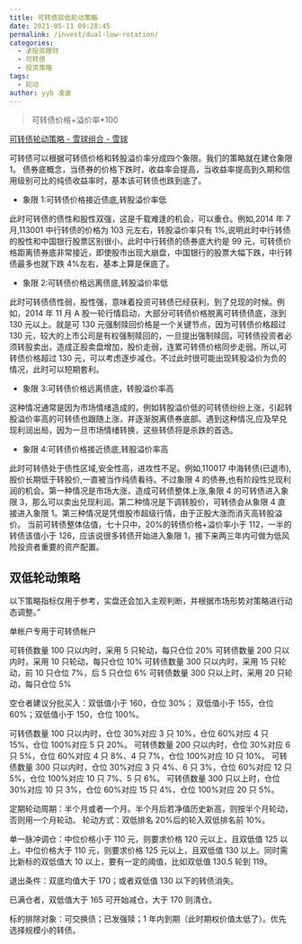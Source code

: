```yaml
---
title: 可转债双低轮动策略
date: 2021-05-11 09:28:45
permalink: /invest/dual-low-rotation/
categories:
  - 💰投资理财
  - 可转债
  - 投资策略
tags:
  - 轮动
author: yyb 凌波
---
```

> 可转债价格+溢价率*100

[可转债轮动策略 - 雪球组合 - 雪球](https://xueqiu.com/p/ZH1332574)

可转债可以根据可转债价格和转股溢价率分成四个象限。我们的策略就在建仓象限 1。
债券底概念，当债券的价格下跌时，收益率会提高，当收益率提高到久期和信用级别可比的纯债收益率时，基本该可转债也跌到底了。

- 象限 1:可转债价格接近债底,转股溢价率低

此时可转债的债性和股性双强，这是千载难逢的机会，可以重仓。例如,2014 年 7 月,113001 中行转债的价格为 103 元左右，转股溢价率只有 1%,说明此时中行转债的股性和中国银行股票区别很小，此时中行转债的债券底大约是 99 元，可转债价格距离债券底非常接近，即使股市出现大崩盘，中国银行的股票大幅下跌，中行转债最多也就下跌 4%左右，基本上算是保底了。

- 象限 2:可转债价格远离债底,转股溢价率低

此时可转债债性弱，股性强，意味着投资可转债已经获利，到了兑现的时候。例如，2014 年 11 月 A 股一轮行情启动，大部分可转债价格脱离可转债债底，涨到 130 元以上。就是可 130 元强制赎回价格是一个关键节点，因为可转债价格超过 130 元，较大的上市公司是有权强制赎回的，一旦提出强制赎回，可转债投资者必须转股卖出，造成正股卖盘增加，股价走弱，连累可转债价格同步走弱。所以,可转债价格超过 130 元，可以考虑逐步减仓。不过此时很可能出现转股溢价为负的情况，此时可以短期套利。

- 象限 3:可转债价格远离债底，转股溢价率高

这种情况通常是因为市场情绪造成的，例如转股溢价低的可转债纷纷上涨，引起转股溢价率高的可转债也跟随上涨，并逐渐脱离债券底部。遇到这种情况,应及早兑现利润出局，因为一旦市场情绪转换，这些转债将是杀跌的首选。

- 象限 4:可转债价格接近债底,转股溢价率高

此时可转债处于债性区域,安全性高，进攻性不足。例如,110017 中海转债(已退市),股价长期低于转股价,一直被当作纯债看待。不过象限 4 的债券,也有阶段性兑现利润的机会。第一种情况是市场大涨，造成可转债整体上涨,象限 4 的可转债进入象限 3，那么可以卖出兑现利润。第二种情况是下调转股价，可转债会从象限 4 直接进入象限 1。第三种情况是凭借股市超级行情，由于正股大涨而消灭高转股溢价。
当前可转债整体估值，七十只中，20%的转债价格+溢价率小于 112，一半的转债该值小于 126，应该说很多转债开始进入象限 1，接下来两三年内可做为低风险投资者重要的资产配置。

## 双低轮动策略

以下策略指标仅用于参考，实盘还会加入主观判断，并根据市场形势对策略进行动态调整。”

单帐户专用于可转债帐户

可转债数量 100 只以内时，采用 5 只轮动，每只仓位 20%
可转债数量 200 只以内时，采用 10 只轮动，每只仓位 10%
可转债数量 300 只以内时，采用 15 只轮动，前 10 只仓位 7%，后 5 只仓位 6%
可转债数量 300 只以上时，采用 20 只轮动，每只仓位 5%

空仓者建议分批买入：双低值小于 160，仓位 30%；
双低值小于 155，仓位 60%；双低值小于 150，仓位 100%。

可转债数量 100 只以内时，仓位 30%对应 3 只 10%，仓位 60%对应 4 只 15%，仓位 100%对应 5 只 20%。
可转债数量 200 只以内时，仓位 30%对应 6 只 5%，仓位 60%对应 4 只 8%、4 只 7%，仓位 100%对应 10 只 10%。
可转债数量 300 只以内时，仓位 30%对应 3 只 4%、6 只 3%，仓位 60%对应 12 只 5%，仓位 100%对应 10 只 7%、5 只 6%。
可转债数量 300 只以上时，仓位 30%对应 10 只 3%，仓位 60%对应 15 只 4%，仓位 100%对应 20 只 5%。

定期轮动周期：半个月或者一个月。半个月后若净值历史新高，则按半个月轮动，否则用一个月轮动。
轮动方式：双低排名 20%后的轮入双低排名前 10%。

单一脉冲调仓：中位价格小于 110 元，则要求价格 120 元以上，且双低值 125 以上。中位价格大于 110 元，则要求价格 125 元以上，且双低值 130 以上。同时需比新标的双低值大 10 以上，要有一定的阈值，比如双低值 130.5 轮到 119。

退出条件：双底均值大于 170；或者双低值 130 以下的转债消失。

已满仓者，双低值大于 165 可开始减仓，大于 170 则清仓。

标的排除对象：可交换债；已发强赎；1 年内到期（此时期权价值太低了）。优先选择规模小的转债。
